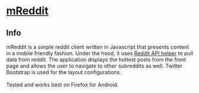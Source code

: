 <a href="http://stcode09.github.io/safepass/" >mReddit</a>
=======

<h2> Info </h2>
mReddit is a simple reddit client written in Javascript that presents content in a mobile friendly fashion. Under the hood, it uses <a href="https://github.com/sahilm/reddit.js/tree/master">Reddit API helper</a> to pull data from reddit. The application displays the hottest posts from the front page and allows the user to navigate to other subreddits as well. Twitter Bootstrap is used for the layout configurations.
<br>
<br>
Tested and works best on Firefox for Android.
